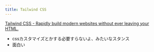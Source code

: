 ```yaml
---
title: Tailwind CSS
---
```


[Tailwind CSS - Rapidly build modern websites without ever leaving your HTML.](https://tailwindcss.com/)

* cssカスタマイズとかする必要すらないよ、みたいなスタンス
* 面白い
